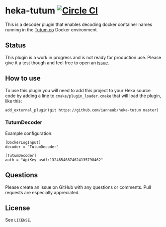 # heka-tutum [![Circle CI](https://circleci.com/gh/ianneub/heka-tutum.svg?style=svg)](https://circleci.com/gh/ianneub/heka-tutum)

This is a decoder plugin that enables decoding docker container names running in the [Tutum.co](http://tutum.co/) Docker environment.

## Status

This plugin is a work in progress and is not ready for production use. Please give it a test though and feel free to open an [issue](https://github.com/ianneub/heka-tutum/issues).

## How to use

To use this plugin you will need to add this project to your Heka source code by adding a line to `cmake/plugin_loader.cmake` that will load the plugin, like this:

    add_external_plugin(git https://github.com/ianneub/heka-tutum master)


### TutumDecoder

Example configuration:

    [DockerLogInput]
    decoder = "TutumDecoder"
    
    [TutumDecoder]
    auth = "ApiKey asdf:13246546874624135798462"
    
## Questions

Please create an issue on GitHub with any questions or comments. Pull requests are especially appreciated.

## License

See `LICENSE`.
